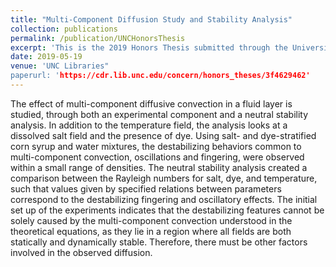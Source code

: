 ```yaml
---
title: "Multi-Component Diffusion Study and Stability Analysis"
collection: publications
permalink: /publication/UNCHonorsThesis
excerpt: 'This is the 2019 Honors Thesis submitted through the University of North Carolina. The effect of multi-component diffusive convection in a fluid layer is studied, through both an experimental component and a neutral stability analysis.'
date: 2019-05-19
venue: 'UNC Libraries"
paperurl: 'https://cdr.lib.unc.edu/concern/honors_theses/3f4629462'
---
```


The effect of multi-component diffusive convection in a fluid layer is studied, through both an experimental component and a neutral stability analysis. In addition to the temperature field, the analysis looks at a dissolved salt field and the presence of dye. Using salt- and dye-stratified corn syrup and water mixtures, the destabilizing behaviors common to multi-component convection, oscillations and fingering, were observed within a small range of densities. The neutral stability analysis created a comparison between the Rayleigh numbers for salt, dye, and temperature, such that values given by specified relations between parameters correspond to the destabilizing fingering and oscillatory effects. The initial set up of the experiments indicates that the destabilizing features cannot be solely caused by the multi-component convection understood in the theoretical equations, as they lie in a region where all fields are both statically and dynamically stable. Therefore, there must be other factors involved in the observed diffusion.
